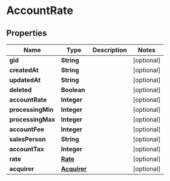 

# AccountRate

## Properties

Name | Type | Description | Notes
------------ | ------------- | ------------- | -------------
**gid** | **String** |  |  [optional]
**createdAt** | **String** |  |  [optional]
**updatedAt** | **String** |  |  [optional]
**deleted** | **Boolean** |  |  [optional]
**accountRate** | **Integer** |  |  [optional]
**processingMin** | **Integer** |  |  [optional]
**processingMax** | **Integer** |  |  [optional]
**accountFee** | **Integer** |  |  [optional]
**salesPerson** | **String** |  |  [optional]
**accountTax** | **Integer** |  |  [optional]
**rate** | [**Rate**](Rate.md) |  |  [optional]
**acquirer** | [**Acquirer**](Acquirer.md) |  |  [optional]



